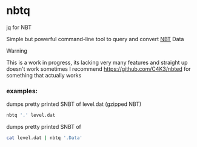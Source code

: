 # nbtq
[jq](https://jqlang.org/) for NBT

Simple but powerful command-line tool to query and convert [NBT](https://minecraft.wiki/w/NBT_format) Data

> [!WARNING]
> This is a work in progress, its lacking very many features and straight up doesn't work sometimes
> I recommend https://github.com/C4K3/nbted for something that actually works

### examples:

dumps pretty printed SNBT of level.dat (gzipped NBT)
```sh
nbtq '.' level.dat   
```

dumps pretty printed SNBT of 
```sh
cat level.dat | nbtq '.Data'
```
